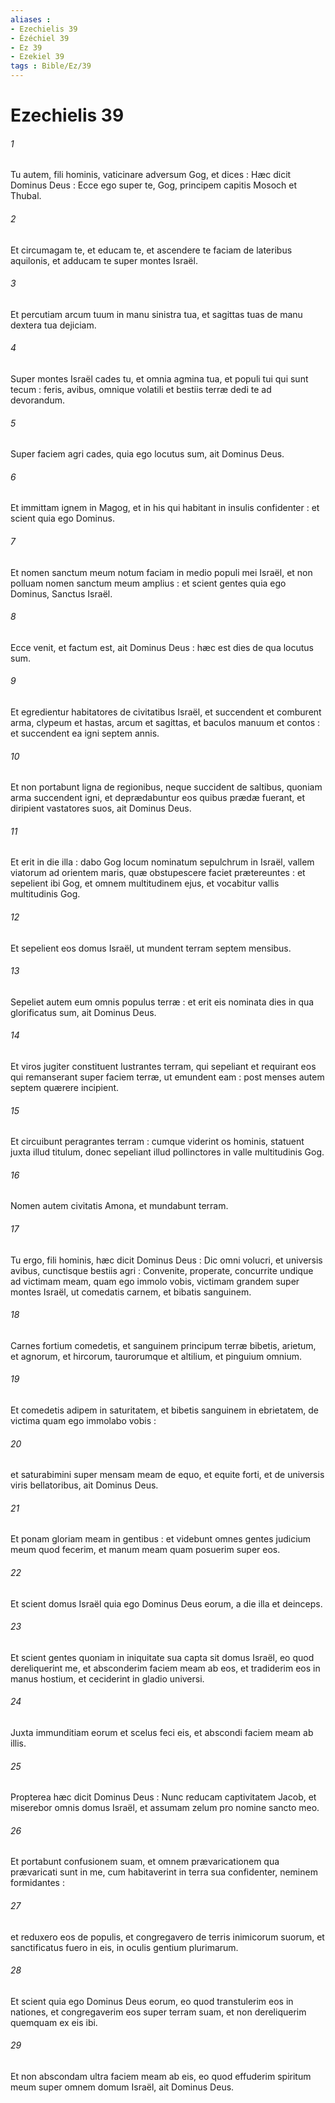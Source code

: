 ```yaml
---
aliases : 
- Ezechielis 39
- Ézéchiel 39
- Ez 39
- Ezekiel 39
tags : Bible/Ez/39
---
```


# Ezechielis 39

###### 1
Tu autem, fili hominis, vaticinare adversum Gog, et dices : Hæc dicit Dominus Deus : Ecce ego super te, Gog, principem capitis Mosoch et Thubal.
###### 2
Et circumagam te, et educam te, et ascendere te faciam de lateribus aquilonis, et adducam te super montes Israël.
###### 3
Et percutiam arcum tuum in manu sinistra tua, et sagittas tuas de manu dextera tua dejiciam.
###### 4
Super montes Israël cades tu, et omnia agmina tua, et populi tui qui sunt tecum : feris, avibus, omnique volatili et bestiis terræ dedi te ad devorandum.
###### 5
Super faciem agri cades, quia ego locutus sum, ait Dominus Deus.
###### 6
Et immittam ignem in Magog, et in his qui habitant in insulis confidenter : et scient quia ego Dominus.
###### 7
Et nomen sanctum meum notum faciam in medio populi mei Israël, et non polluam nomen sanctum meum amplius : et scient gentes quia ego Dominus, Sanctus Israël.
###### 8
Ecce venit, et factum est, ait Dominus Deus : hæc est dies de qua locutus sum.
###### 9
Et egredientur habitatores de civitatibus Israël, et succendent et comburent arma, clypeum et hastas, arcum et sagittas, et baculos manuum et contos : et succendent ea igni septem annis.
###### 10
Et non portabunt ligna de regionibus, neque succident de saltibus, quoniam arma succendent igni, et deprædabuntur eos quibus prædæ fuerant, et diripient vastatores suos, ait Dominus Deus.
###### 11
Et erit in die illa : dabo Gog locum nominatum sepulchrum in Israël, vallem viatorum ad orientem maris, quæ obstupescere faciet prætereuntes : et sepelient ibi Gog, et omnem multitudinem ejus, et vocabitur vallis multitudinis Gog.
###### 12
Et sepelient eos domus Israël, ut mundent terram septem mensibus.
###### 13
Sepeliet autem eum omnis populus terræ : et erit eis nominata dies in qua glorificatus sum, ait Dominus Deus.
###### 14
Et viros jugiter constituent lustrantes terram, qui sepeliant et requirant eos qui remanserant super faciem terræ, ut emundent eam : post menses autem septem quærere incipient.
###### 15
Et circuibunt peragrantes terram : cumque viderint os hominis, statuent juxta illud titulum, donec sepeliant illud pollinctores in valle multitudinis Gog.
###### 16
Nomen autem civitatis Amona, et mundabunt terram.
###### 17
Tu ergo, fili hominis, hæc dicit Dominus Deus : Dic omni volucri, et universis avibus, cunctisque bestiis agri : Convenite, properate, concurrite undique ad victimam meam, quam ego immolo vobis, victimam grandem super montes Israël, ut comedatis carnem, et bibatis sanguinem.
###### 18
Carnes fortium comedetis, et sanguinem principum terræ bibetis, arietum, et agnorum, et hircorum, taurorumque et altilium, et pinguium omnium.
###### 19
Et comedetis adipem in saturitatem, et bibetis sanguinem in ebrietatem, de victima quam ego immolabo vobis :
###### 20
et saturabimini super mensam meam de equo, et equite forti, et de universis viris bellatoribus, ait Dominus Deus.
###### 21
Et ponam gloriam meam in gentibus : et videbunt omnes gentes judicium meum quod fecerim, et manum meam quam posuerim super eos.
###### 22
Et scient domus Israël quia ego Dominus Deus eorum, a die illa et deinceps.
###### 23
Et scient gentes quoniam in iniquitate sua capta sit domus Israël, eo quod dereliquerint me, et absconderim faciem meam ab eos, et tradiderim eos in manus hostium, et ceciderint in gladio universi.
###### 24
Juxta immunditiam eorum et scelus feci eis, et abscondi faciem meam ab illis.
###### 25
Propterea hæc dicit Dominus Deus : Nunc reducam captivitatem Jacob, et miserebor omnis domus Israël, et assumam zelum pro nomine sancto meo.
###### 26
Et portabunt confusionem suam, et omnem prævaricationem qua prævaricati sunt in me, cum habitaverint in terra sua confidenter, neminem formidantes :
###### 27
et reduxero eos de populis, et congregavero de terris inimicorum suorum, et sanctificatus fuero in eis, in oculis gentium plurimarum.
###### 28
Et scient quia ego Dominus Deus eorum, eo quod transtulerim eos in nationes, et congregaverim eos super terram suam, et non dereliquerim quemquam ex eis ibi.
###### 29
Et non abscondam ultra faciem meam ab eis, eo quod effuderim spiritum meum super omnem domum Israël, ait Dominus Deus.
